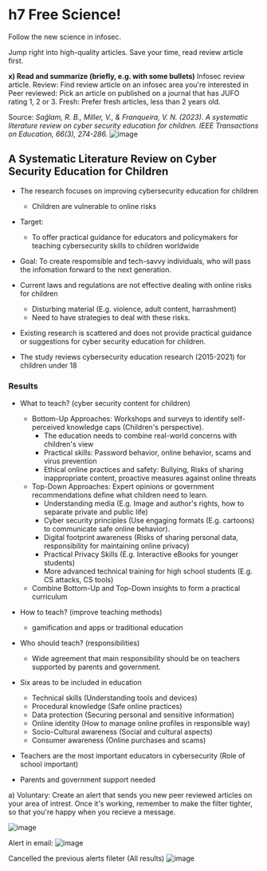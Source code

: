# h7 Free Science!
Follow the new science in infosec.

Jump right into high-quality articles. Save your time, read review article first.

**x) Read and summarize (briefly, e.g. with some bullets)**
Infosec review article.
Review: Find review article on an infosec area you're interested in
Peer reviewed: Pick an article on published on a journal that has JUFO rating 1, 2 or 3.
Fresh: Prefer fresh articles, less than 2 years old.

Source: _Sağlam, R. B., Miller, V., & Franqueira, V. N. (2023). A systematic literature review on cyber security education for children. IEEE Transactions on Education, 66(3), 274-286._
![image](https://github.com/user-attachments/assets/c6443280-b4c0-4435-b28f-cd39a4ec49fe)


## A Systematic Literature Review on Cyber Security Education for Children

- The research focuses on improving cybersecurity education for children
   - Children are vulnerable to online risks
- Target:
   - To offer practical guidance for educators and policymakers for teaching cybersecurity skills to children worldwide
- Goal: To create respomsible and tech-savvy individuals, who will pass the infomation forward to the next generation.

- Current laws and regulations are not effective dealing with online risks for children
   - Disturbing material (E.g. violence, adult content, harrashment)
   - Need to have strategies to deal with these risks.
- Existing research is scattered and does not provide practical guidance or suggestions for cyber security education for children.
- The study reviews cybersecurity education research (2015-2021) for children under 18

### Results 
- What to teach? (cyber security content for children)
   - Bottom-Up Approaches: Workshops and surveys to identify self-perceived knowledge caps (Children's perspective).
      - The education needs to combine real-world concerns with children's view
      - Practical skills: Password behavior, online behavior, scams and virus prevention
      - Ethical online practices and safety: Bullying, Risks of sharing inappropriate content, proactive measures against online threats
   - Top-Down Approaches: Expert opinions or government recommendations define what children need to learn.
      - Understanding media (E.g. Image and author's rights, how to separate private and public life)
      - Cyber security principles (Use engaging formats (E.g. cartoons) to communicate safe online behavior).
      - Digital footprint awareness (Risks of sharing personal data, responsibility for maintaining online privacy)
      - Practical Privacy Skills (E.g. Interactive eBooks for younger students)
      - More advanced technical training for high school students (E.g. CS attacks, CS tools)
   - Combine Bottom-Up and Top-Down insights to form a practical curriculum 
- How to teach? (improve teaching methods)
   - gamification and apps or traditional education
- Who should teach? (responsibilities)
   - Wide agreement that main responsibility should be on teachers supported by parents and government.
    

- Six areas to be included in education
  - Technical skills (Understanding tools and devices)
  - Procedural knowledge (Safe online practices)
  - Data protection (Securing personal and sensitive information)
  - Online identity (How to manage online profiles in responsible way)
  - Socio-Cultural awareness (Social and cultural aspects)
  - Consumer awareness (Online purchases and scams)
    
 - Teachers are the most important educators in cybersecurity (Role of school important)
 - Parents and government support needed

a) Voluntary: Create an alert that sends you new peer reviewed articles on your area of intrest. Once it's working, remember to make the filter tighter, so that you're happy when you recieve a message.

![image](https://github.com/user-attachments/assets/1712a881-c6b9-4cbd-8f01-1dec168981e1)

Alert in email: 
![image](https://github.com/user-attachments/assets/64ba0306-935e-4f69-9360-18ccbe1298af)

Cancelled the previous alerts fileter (All results)
![image](https://github.com/user-attachments/assets/83e242e5-058a-47c7-90e7-a36fd92e4fb1)


